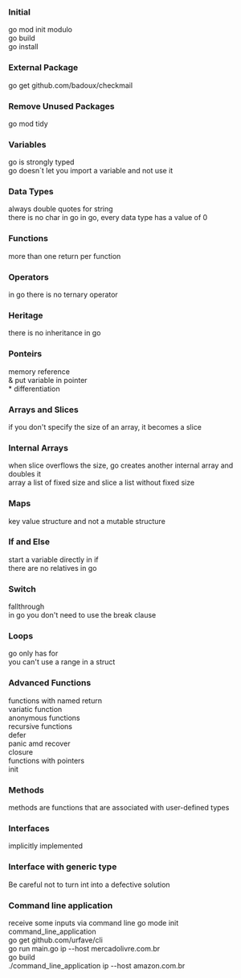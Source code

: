 ### Initial
go mod init modulo  
go build  
go install  
### External Package
go get github.com/badoux/checkmail 
### Remove Unused Packages
go mod tidy  
### Variables
go is strongly typed  
go doesn´t let you import a variable and not use it  
### Data Types
always double quotes for string  
there is no char in go
in go, every data type has a value of 0  
### Functions  
more than one return per function  
### Operators  
in go there is no ternary operator
### Heritage
there is no inheritance in go
### Ponteirs
memory reference  
& put variable in pointer  
\* differentiation  
### Arrays and Slices  
if you don't specify the size of an array, it becomes a slice  
### Internal Arrays  
when slice overflows the size, go creates another internal array and doubles it  
array a list of fixed size and slice a list without fixed size  
### Maps
key value structure and not a mutable structure  
### If and Else  
start a variable directly in if  
there are no relatives in go  
### Switch  
fallthrough  
in go you don't need to use the break clause  
### Loops
go only has for  
you can't use a range in a struct  
### Advanced Functions  
functions with named return  
variatic function  
anonymous functions  
recursive functions  
defer  
panic amd recover  
closure  
functions with pointers  
init  
### Methods  
methods are functions that are associated with user-defined types  
### Interfaces  
implicitly implemented  
### Interface with generic type  
Be careful not to turn int into a defective solution  
### Command line application  
receive some inputs via command line 
go mode init command_line_application  
go get github.com/urfave/cli  
go run main.go ip --host mercadolivre.com.br  
go build  
./command_line_application ip --host amazon.com.br  

